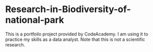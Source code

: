 # Research-in-Biodiversity-of-national-park
This is a portfoilo project provided by CodeAcademy. I am using it to practice my skills as a data analyst. Note that this is not a scientific research.

